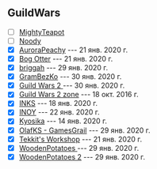 ## GuildWars

- [ ] [MightyTeapot](https://www.youtube.com/channel/UCWXo84TV1a6XJZcDOuq6zaQ)
- [ ] [Noody](https://www.youtube.com/channel/UC-QH304zT3qOQ2PKrFmngSQ)
- [x] [AuroraPeachy](https://www.youtube.com/channel/UCrzoluANZlhi24mlQVouTmg) --- 21 янв. 2020 г.
- [x] [Bog Otter](https://www.youtube.com/channel/UCSzOtbN2xTsI8aQPM2sMmpQ) --- 21 янв. 2020 г.
- [x] [briggah](https://www.youtube.com/channel/UCwtjGb3GIIiQFqh6qSjCLQQ) --- 29 янв. 2020 г.
- [x] [GramBezKo](https://www.youtube.com/channel/UCvVWKyIfDQytP4E59A3UXUg) --- 30 янв. 2020 г.
- [x] [Guild Wars 2  ](https://www.youtube.com/channel/UCP_FgMqOxp_VsM0UfrL-DxA) --- 30 янв. 2020 г.
- [x] [Guild Wars 2 zone](https://www.youtube.com/channel/UCbHDzLNUyu_HT7nRSNjriUA) --- 18 окт. 2016 г.
- [x] [INKS](https://www.youtube.com/channel/UCbVGUvx_9SuAYrgJOzBYT7Q) --- 18 янв. 2020 г.
- [x] [INOY](https://www.youtube.com/channel/UCSoOx7NVJFnolqUwXZ2ghxQ) --- 22 янв. 2020 г.
- [x] [Kyosika](https://www.youtube.com/channel/UCdg2omrlUUYx_tnyIgNiJSg) --- 14 янв. 2020 г.
- [x] [OlafKS - GamesGrail](https://www.youtube.com/channel/UCRn-m-2nlUUWtBkPb4gRdTg) --- 29 янв. 2020 г.
- [x] [Tekkit's Workshop](https://www.youtube.com/channel/UC0Feu7AF3QW-WvqRAgs1ycw) --- 21 янв. 2020 г.
- [x] [WoodenPotatoes  ](https://www.youtube.com/channel/UCYUY9_i44IDNOs_Ja815mlA) --- 29 янв. 2020 г.
- [x] [WoodenPotatoes 2](https://www.youtube.com/channel/UC07_U_mN9-gljJkwcGbifcQ) --- 29 янв. 2020 г.
